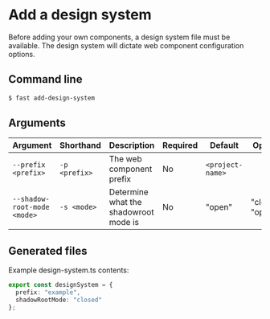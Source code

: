 # Add a design system

Before adding your own components, a design system file must be available. The design system will dictate web component configuration options.

## Command line

```bash
$ fast add-design-system
```

## Arguments

Argument | Shorthand | Description | Required | Default | Options
---------|-----------|-------------|----------|---------|--------
`--prefix <prefix>` | `-p <prefix>` | The web component prefix | No | `<project-name>` |
`--shadow-root-mode <mode>` | `-s <mode>` | Determine what the shadowroot mode is | No | "open" | "closed", "open"

## Generated files

Example design-system.ts contents:
```ts
export const designSystem = {
  prefix: "example",
  shadowRootMode: "closed"
};
```
